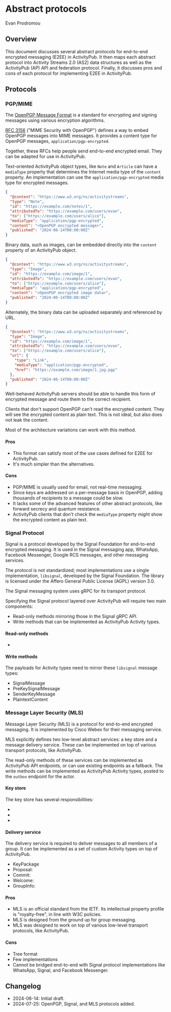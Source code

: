 # Abstract protocols

Evan Prodromou

## Overview

This document discusses several abstract protocols for end-to-end encrypted messaging (E2EE) in ActivityPub. It then maps each abstract protocol into Activity Streams 2.0 (AS2) data structures as well as the ActivityPub (AP) API and federation protocol. Finally, it discusses pros and cons of each protocol for implementing E2EE in ActivityPub.

## Protocols

### PGP/MIME

The [OpenPGP Message Format](https://datatracker.ietf.org/doc/html/rfc4880) is a standard for encrypting and signing messages using various encryption algorithms.

[RFC 3156](https://datatracker.ietf.org/doc/html/rfc3156) ("MIME Security with OpenPGP") defines a way to embed OpenPGP messages into MIME messages. It provides a content type for OpenPGP messages, `application/pgp-encrypted`.

Together, these RFCs help people send end-to-end encrypted email. They can be adapted for use in ActivityPub.

Text-oriented ActivityPub object types, like `Note` and `Article` can have a `mediaType` property that determines the Internet media type of the `content` property. An implementation can use the `application/pgp-encrypted` media type for encrypted messages.

```json
{
  "@context": "https://www.w3.org/ns/activitystreams",
  "type": "Note",
  "id": "https://example.com/notes/1",
  "attributedTo": "https://example.com/users/evan",
  "to": ["https://example.com/users/alice"],
  "mediaType": "application/pgp-encrypted",
  "content": "<OpenPGP encrypted message>",
  "published": "2024-06-14T00:00:00Z"
}
```

Binary data, such as images, can be embedded directly into the `content` property of an ActivityPub object.

```json
{
  "@context": "https://www.w3.org/ns/activitystreams",
  "type": "Image",
  "id": "https://example.com/image/1",
  "attributedTo": "https://example.com/users/evan",
  "to": ["https://example.com/users/alice"],
  "mediaType": "application/pgp-encrypted",
  "content": "<OpenPGP encrypted image data>",
  "published": "2024-06-14T00:00:00Z"
}
```

Alternately, the binary data can be uploaded separately and referenced by URL.

```json
{
  "@context": "https://www.w3.org/ns/activitystreams",
  "type": "Image",
  "id": "https://example.com/image/1",
  "attributedTo": "https://example.com/users/evan",
  "to": ["https://example.com/users/alice"],
  "url": {
    "type": "Link",
    "mediaType": "application/pgp-encrypted",
    "href": "https://example.com/image/1.jpg.pgp"
  },
  "published": "2024-06-14T00:00:00Z"
}
```

Well-behaved ActivityPub servers should be able to handle this form of encrypted message and route them to the correct recipient.

Clients that don't support OpenPGP can't read the encrypted content. They will see the encrypted content as plain text. This is not ideal, but also does not leak the content.

Most of the architecture variations can work with this method.

#### Pros

- This format can satisfy most of the use cases defined for E2EE for ActivityPub.
- It's much simpler than the alternatives.

#### Cons

- PGP/MIME is usually used for email, not real-time messaging.
- Since keys are addressed on a per-message basis in OpenPGP, adding thousands of recipients to a message could be slow.
- It lacks some of the advanced features of other abstract protocols, like forward secrecy and quantum resistance.
- ActivityPub clients that don't check the `mediaType` property might show the encrypted content as plain text.

### Signal Protocol

Signal is a protocol developed by the Signal Foundation for end-to-end encrypted messaging. It is used in the Signal messaging app, WhatsApp, Facebook Messenger, Google RCS messages, and other messaging services.

The protocol is not standardized; most implementations use a single implementation, `libsignal`, developed by the Signal Foundation. The library is licensed under the Affero General Public License (AGPL) version 3.0.

The Signal messaging system uses gRPC for its transport protocol.

Specifying the Signal protocol layered over ActivityPub will require two main components:

- Read-only methods mirroring those in the Signal gRPC API.
- Write methods that can be implemented as ActivityPub Activity types.

#### Read-only methods

-

#### Write methods

The payloads for Activity types need to mirror these `libsignal` message types:

- SignalMessage
- PreKeySignalMessage
- SenderKeyMessage
- PlaintextContent

### Message Layer Security (MLS)

Message Layer Security (MLS) is a protocol for end-to-end encrypted messaging. It is implemented by Cisco Webex for their messaging service.

MLS explicitly defines two low-level abstract services: a key store and a message delivery service. These can be implemented on top of various transport protocols, like ActivityPub.

The read-only methods of these services can be implemented as ActivityPub API endpoints, or can use existing endpoints as a fallback. The write methods can be implemented as ActivityPub Activity types, posted to the `outbox` endpoint for the actor.

#### Key store

The key store has several responsibilities:

-
-
-

#### Delivery service

The delivery service is required to deliver messages to all members of a group. It can be implemented as a set of custom Activity types on top of ActivityPub.

- KeyPackage
- Proposal:
- Commit:
- Welcome:
- GroupInfo:

#### Pros

- MLS is an official standard from the IETF. Its intellectual property profile is "royalty-free", in line with W3C policies.
- MLS is designed from the ground up for group messaging.
- MLS was designed to work on top of various low-level transport protocols, like ActivityPub.

#### Cons

- Tree format
- Few implementations
- Cannot be bridged end-to-end with Signal protocol implementations like WhatsApp, Signal, and Facebook Messenger.

## Changelog

- 2024-06-14: Initial draft.
- 2024-07-25: OpenPGP, Signal, and MLS protocols added.